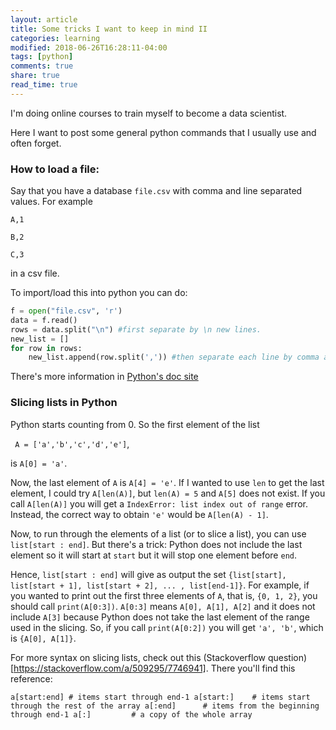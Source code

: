 ```yaml
---
layout: article
title: Some tricks I want to keep in mind II
categories: learning
modified: 2018-06-26T16:28:11-04:00
tags: [python]
comments: true
share: true
read_time: true
---
```



I'm doing online courses to train myself to become a data scientist.

Here I want to post some general python commands that I usually use and often forget.

### How to load a file:

Say that you have a database `file.csv` with comma and line separated values. For example

`A,1`

`B,2`

`C,3`

in a csv file.

To import/load this into python you can do:

```python
f = open("file.csv", 'r')
data = f.read()
rows = data.split("\n") #first separate by \n new lines.
new_list = []
for row in rows:
    new_list.append(row.split(',')) #then separate each line by comma and append it to the new_list
```

There's more information in [Python's doc site](https://docs.python.org/3/tutorial/inputoutput.html#reading-and-writing-files)


### Slicing lists in Python

Python starts counting from 0. So the first element of the list

` A = ['a','b','c','d','e']`,

is `A[0] = 'a'`.

Now, the last element of `A` is `A[4] = 'e'`. If I wanted to use `len` to get the last element, I could try  `A[len(A)]`, but `len(A) = 5` and `A[5]` does not exist. If you call `A[len(A)]` you will get a `IndexError: list index out of range` error. Instead, the correct way to obtain `'e'` would be `A[len(A) - 1]`.

Now, to run through the elements of a list (or to slice a list), you can use `list[start : end]`. But there's a trick: Python does not include the last element so it will start at `start` but it will stop one element before `end`. 

Hence, `list[start : end]` will give as output the set `{list[start], list[start + 1], list[start + 2], ... , list[end-1]}`. For example, if you wanted to print out the first three elements of `A`, that is, `{0, 1, 2}`,  you should call `print(A[0:3])`. `A[0:3]` means `A[0], A[1], A[2]` and it does not include `A[3]` because Python does not take the last element of the range used in the slicing. So, if you call `print(A[0:2])` you will get `'a', 'b'`, which is `{A[0], A[1]}`.

For more syntax on slicing lists, check out this (Stackoverflow question)[https://stackoverflow.com/a/509295/7746941]. There you'll find this reference:

`a[start:end] # items start through end-1
a[start:]    # items start through the rest of the array
a[:end]      # items from the beginning through end-1
a[:]         # a copy of the whole array`




